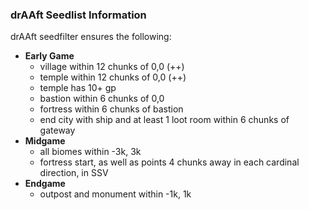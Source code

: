 ### drAAft Seedlist Information

drAAft seedfilter ensures the following:

- **Early Game**
  - village within 12 chunks of 0,0 (++)
  - temple within 12 chunks of 0,0 (++)
  - temple has 10+ gp
  - bastion within 6 chunks of 0,0
  - fortress within 6 chunks of bastion
  - end city with ship and at least 1 loot room within 6 chunks of gateway
- **Midgame**
  - all biomes within -3k, 3k
  - fortress start, as well as points 4 chunks away in each cardinal direction, in SSV
- **Endgame**
  - outpost and monument within -1k, 1k
